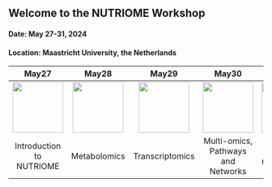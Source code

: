 ## Welcome to the NUTRIOME Workshop
#### Date: May 27-31, 2024
#### Location: Maastricht University, the Netherlands


| May27 | May28 | May29 | May30| May31 |
| :---: | :---: | :---: | :---: | :---: |
| <img src="images/day1.png" height="100"/> | <img src="images/day2.png" height="100"/> | <img src="images/day3.png" height="100"/> | <img src="images/day4.png" height="100"/> | <img src="images/day5.png" height="100"/>
| Introduction to NUTRIOME | Metabolomics |  Transcriptomics | Multi-omics, Pathways and Networks| Data management | 
